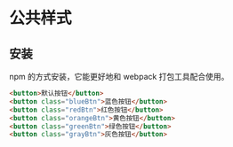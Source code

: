 
# 公共样式
<script setup>
    // import CustomComponent from "../components/el-button/index"
    // import CustomComponent11 from "../../lib/el-button/index"
    // import CustomComponent from "../../packages/button/index"
    function randomColor() {//得到随机的颜色值
        var r = Math.floor(Math.random() * 256);
        var g = Math.floor(Math.random() * 256);
        var b = Math.floor(Math.random() * 256);
        return "rgb(" + r + "," + g + "," + b + ")";
    }
    import {ref} from "vue"
    let refName=ref("vncEl")
    let background=ref("rgb(40,40,40)")
    setTimeout(()=>{
        
        refName.value="elel"
        console.log("refName",refName)
    },10000)

    // setInterval(()=>{
        // background.value=randomColor()
    // },2000)
</script>

 <!-- <CustomComponent/> -->
<wh-novnc style="width:100%;height:500px" :background="background" :refName="refName" :password="'123456'" wsUrl="ws://192.168.200.141:8888/websockify?vm_uuid=2ffc76fa-c177-47d3-9f38-a712c1aec055"/>

## 安装
<div>npm 的方式安装，它能更好地和 webpack 打包工具配合使用。</div>

```html
<button>默认按钮</button>
<button class="blueBtn">蓝色按钮</button>
<button class="redBtn">红色按钮</button>
<button class="orangeBtn">黄色按钮</button>
<button class="greenBtn">绿色按钮</button>
<button class="grayBtn">灰色按钮</button>
```


